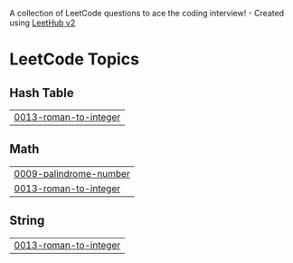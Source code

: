 A collection of LeetCode questions to ace the coding interview! - Created using [LeetHub v2](https://github.com/arunbhardwaj/LeetHub-2.0)
<!---LeetCode Topics Start-->
# LeetCode Topics
## Hash Table
|  |
| ------- |
| [0013-roman-to-integer](https://github.com/Shashank164/DSA/tree/master/0013-roman-to-integer) |
## Math
|  |
| ------- |
| [0009-palindrome-number](https://github.com/Shashank164/DSA/tree/master/0009-palindrome-number) |
| [0013-roman-to-integer](https://github.com/Shashank164/DSA/tree/master/0013-roman-to-integer) |
## String
|  |
| ------- |
| [0013-roman-to-integer](https://github.com/Shashank164/DSA/tree/master/0013-roman-to-integer) |
<!---LeetCode Topics End-->